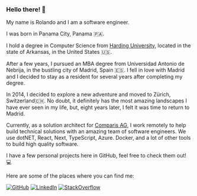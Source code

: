 ### Hello there! 👋

My name is Rolando and I am a software engineer.

I was born in Panama City, Panama 🇵🇦.

I hold a degree in Computer Science from [Harding University](https://www.harding.edu/academics/colleges-departments/sciences/computer-science), located in the state of Arkansas, in the United States 🇺🇸.

After a few years, I pursued an MBA degree from Universidad Antonio de Nebrija, in the bustling city of Madrid, Spain 🇪🇸.
I fell in love with Madrid and I decided to stay as a resident for several years after completing my degree.

In 2014, I decided to explore a new adventure and moved to Zürich, Switzerland🇨🇭. No doubt, it definitely has the most amazing landscapes I have ever seen in my life, but, eight years later, I felt it was time to return to Madrid.

Currently, as a solution architect for [Comparis AG](https://www.comparis.ch/people/jobs), I work remotely to help build technical solutions with an amazing team of software engineers. We use dotNET, React, Next, TypeScript, Azure. Docker, and a lot of other tools to build high quality software.

I have a few personal projects here in GitHub, feel free to check them out! 💻

Here are some of the places where you can find me:

[![GitHub](https://img.shields.io/badge/-GitHub-black?logo=github)](https://github.com/rolspace)
[![LinkedIn](https://img.shields.io/badge/-Rolando%20Ramos-blue?logo=linkedin)](https://www.linkedin.com/in/rolandoramosrestrepo/)
[![StackOverflow](https://img.shields.io/badge/-Stack%20Overflow-orange?logo=stackoverflow&logoColor=white)](https://stackoverflow.com/users/6909765/rolspace)
